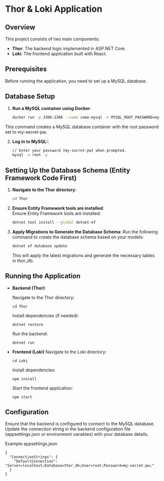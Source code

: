 # Thor & Loki Application

## Overview
This project consists of two main components:
- **Thor**: The backend logic implemented in ASP.NET Core.
- **Loki**: The frontend application built with React.

## Prerequisites
Before running the application, you need to set up a MySQL database.

## Database Setup

1. **Run a MySQL container using Docker**:
    ```sh
    docker run -p 3306:3306 --name some-mysql -e MYSQL_ROOT_PASSWORD=my-secret-pw -d mysql:latest

This command creates a MySQL database container with the root password set to my-secret-pw.

2. **Log in to MySQL:**:
    ```sh
    // Enter your password (my-secret-pw) when prompted.
    mysql -u root -p

## Setting Up the Database Schema (Entity Framework Code First)
1. **Navigate to the Thor directory**:
    ```sh
    cd Thor

2. **Ensure Entity Framework tools are installed**:   
    Ensure Entity Framework tools are installed:
    ```sh
    dotnet tool install --global dotnet-ef

3. **Apply Migrations to Generate the Database Schema**:
    Run the following command to create the database schema based on your models:
    ```sh
    dotnet ef database update
    ```
    This will apply the latest migrations and generate the necessary tables in thor_db.

## Running the Application

- **Backend (Thor)**:

	Navigate to the Thor directory:
    ````
    cd Thor
    ````

    Install dependencies (if needed):
    ````
    dotnet restore
    ````

    Run the backend:
    ````
    dotnet run
    ````

- **Frontend (Loki)**
    Navigate to the Loki directory:
    ```    
    cd Loki
    ```
        
    Install dependencies:
    ````
    npm install
    ````

    Start the frontend application:
    ````
    npm start
    ````

## Configuration
Ensure that the backend is configured to connect to the MySQL database. Update the connection string in the backend configuration file (appsettings.json or environment variables) with your database details.

Example appsettings.json:
````
{
  "ConnectionStrings": {
    "DefaultConnection": "Server=localhost;Database=thor_db;User=root;Password=my-secret-pw;"
  }
}
````